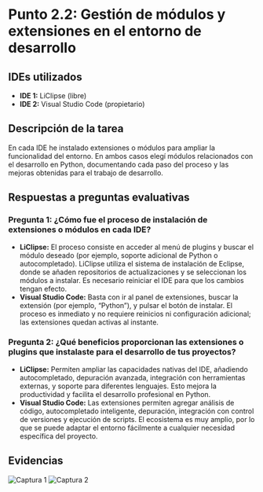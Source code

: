 # Punto 2.2: Gestión de módulos y extensiones en el entorno de desarrollo

## IDEs utilizados
- **IDE 1:** LiClipse (libre)
- **IDE 2:** Visual Studio Code (propietario)

## Descripción de la tarea
En cada IDE he instalado extensiones o módulos para ampliar la funcionalidad del entorno. En ambos casos elegí módulos relacionados con el desarrollo en Python, documentando cada paso del proceso y las mejoras obtenidas para el trabajo de desarrollo.

## Respuestas a preguntas evaluativas

### Pregunta 1: ¿Cómo fue el proceso de instalación de extensiones o módulos en cada IDE?
- **LiClipse:** El proceso consiste en acceder al menú de plugins y buscar el módulo deseado (por ejemplo, soporte adicional de Python o autocompletado). LiClipse utiliza el sistema de instalación de Eclipse, donde se añaden repositorios de actualizaciones y se seleccionan los módulos a instalar. Es necesario reiniciar el IDE para que los cambios tengan efecto.
- **Visual Studio Code:** Basta con ir al panel de extensiones, buscar la extensión (por ejemplo, “Python”), y pulsar el botón de instalar. El proceso es inmediato y no requiere reinicios ni configuración adicional; las extensiones quedan activas al instante.

### Pregunta 2: ¿Qué beneficios proporcionan las extensiones o plugins que instalaste para el desarrollo de tus proyectos?
- **LiClipse:** Permiten ampliar las capacidades nativas del IDE, añadiendo autocompletado, depuración avanzada, integración con herramientas externas, y soporte para diferentes lenguajes. Esto mejora la productividad y facilita el desarrollo profesional en Python.
- **Visual Studio Code:** Las extensiones permiten agregar análisis de código, autocompletado inteligente, depuración, integración con control de versiones y ejecución de scripts. El ecosistema es muy amplio, por lo que se puede adaptar el entorno fácilmente a cualquier necesidad específica del proyecto.

## Evidencias
![Captura 1](capturas/punto2_captura_1.png)
![Captura 2](capturas/punto2_captura_2.png)

